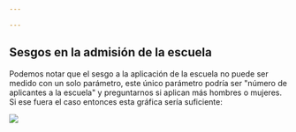 ```yaml
---

---
```


## Sesgos en la admisión de la escuela

Podemos notar que el sesgo a la aplicación de la escuela no puede ser medido con un solo parámetro, este único parámetro podría ser "número de aplicantes a la escuela" y preguntarnos si aplican más hombres o mujeres. Si ese fuera el caso entonces esta gráfica sería suficiente:

<img src="#aplicantesporgenero.png"/>
